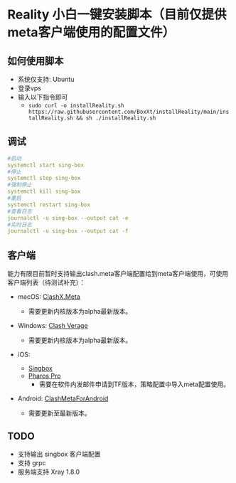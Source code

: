 # Reality 小白一键安装脚本（目前仅提供meta客户端使用的配置文件）

## 如何使用脚本
* 系统仅支持: Ubuntu
* 登录vps
* 输入以下指令即可
  * ```sudo curl -o installReality.sh https://raw.githubusercontent.com/BoxXt/installReality/main/installReality.sh && sh ./installReality.sh```
## 调试
```yaml
#启动
systemctl start sing-box
#停止
systemctl stop sing-box
#强制停止
systemctl kill sing-box
#重启
systemctl restart sing-box
#查看日志
journalctl -u sing-box --output cat -e
#实时日志
journalctl -u sing-box --output cat -f
```
## 客户端
  能力有限目前暂时支持输出clash.meta客户端配置给到meta客户端使用，可使用客户端列表（待测试补充）：
  * macOS:
  [ClashX.Meta](https://github.com/MetaCubeX/ClashX.Meta/releases/tag/v1.2.1)
    * 需要更新内核版本为alpha最新版本。
    
  * Windows:
  [Clash Verage](https://github.com/zzzgydi/clash-verge/releases/tag/v1.2.3)
    * 需要更新内核版本为alpha最新版本。
    
  * iOS:
    * [Singbox]() 
    * [Pharos Pro]()
      * 需要在软件内发邮件申请到TF版本，策略配置中导入meta配置使用。
  
  * Android:
    [ClashMetaForAndroid](https://github.com/MetaCubeX/ClashMetaForAndroid/releases/tag/Prerelease-alpha)
    * 需要更新至最新版本。
    

 ## TODO
  * 支持输出 singbox 客户端配置
  * 支持 grpc
  * 服务端支持 Xray 1.8.0
